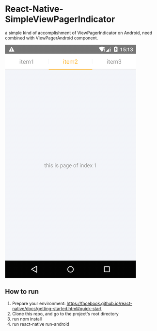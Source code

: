 # React-Native-SimpleViewPagerIndicator
a simple kind of accomplishment of ViewPagerIndicator on Android, need combined with ViewPagerAndroid component.

 ![image](https://github.com/zhqchen/React-Native-SimpleViewPagerIndicator/raw/master/screenshots/result.png)

##  How to run 
1. Prepare your environment: https://facebook.github.io/react-native/docs/getting-started.html#quick-start
2. Clone this repo, and go to the project's root directory
3. run npm install
4. run react-native run-android